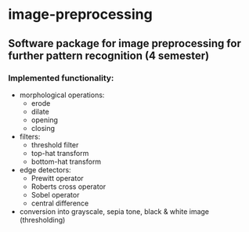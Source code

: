 # image-preprocessing
## Software package for image preprocessing for further pattern recognition (4 semester)
### Implemented functionality:
* morphological operations:
    * erode
    * dilate
    * opening
    * closing
* filters:
    * threshold filter
    * top-hat transform
    * bottom-hat transform
* edge detectors:
    * Prewitt operator
    * Roberts cross operator 
    * Sobel operator
    * central difference
* conversion into grayscale, sepia tone, black & white image (thresholding)
